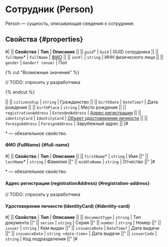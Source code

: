 # Сотрудник (Person)

Person — сущность, описывающая сведения о сотруднике.

## Свойства {#properties}

#|
|| **Свойство** | **Тип** | **Описание** ||
|| `guid`* | `Guid` | GUID сотрудника ||
|| `fullName`* | `FullName` | [ФИО](#full-name) ||
|| `innFl` | `string` | ИНН физического лица ||
|| `gender` | `Gender? (enum)` | Пол

{% cut "Возможные значения" %}

// TODO: спросить у разработчика

{% endcut %}

||
|| `citizenship` | `string` | Гражданство ||
|| `birthDate` | `DateTime?` | Дата рождения ||
|| `birthPlace` | `string` | Место рождения ||
|| `registrationAddress` | `ExtendedAddress` | [Адрес регистрации](#registration-address) ||
|| `identityCard` | `IdentityCard` | [Объект удостоверения личности](#identity-card) ||
|| `foreignAddress` | `ForeignAddress` | Зарубежный адрес ||
|#

\* — обязательное свойство.

#### ФИО (FullName) {#full-name}

#|
|| **Свойство** | **Тип** | **Описание** ||
|| `firstName`* | `string` | Имя ||"
|| `lastName`* | `string` | Фамилия ||"
|| `middleName` | `string` | Отчество ||"
|#

\* — обязательное свойство.

#### Адрес регистрации (registrationAddress) {#registration-address}

// TODO: спросить у разработчика

#### Удостоверение личности (IdentityCard) {#identity-card}

#|
|| **Свойство** | **Тип** | **Описание** ||
|| `documentType` | `string` | Тип документа ||"
|| `series` | `string` | Серия ||"
|| `number` | `string` | Номер ||"
|| `issuer` | `string` | Кем выдан ||"
|| `issuanceDate` | `DateTime?` | Дата выдачи ||"
|| `issuanceDate` | `string <date-time>` | Дата выдачи ||"
|| `issuerCode` | `string` | Код подразделения ||"
|#
